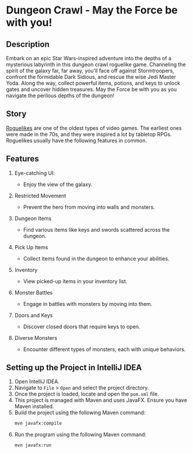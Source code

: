 # Dungeon Crawl - May the Force be with you!

## Description

Embark on an epic Star Wars-inspired adventure into the depths of a mysterious labyrinth in this dungeon crawl roguelike game. Channeling the spirit of the galaxy far, far away, you'll face off against Stormtroopers, confront the formidable Dark Sidious, and rescue the wise Jedi Master Yoda. Along the way, collect powerful items, potions, and keys to unlock gates and uncover hidden treasures. May the Force be with you as you navigate the perilous depths of the dungeon!

## Story

[Roguelikes](https://en.wikipedia.org/wiki/Roguelike) are one of the oldest
types of video games. The earliest ones were made in the 70s, and they were inspired
a lot by tabletop RPGs. Roguelikes usually have the following features in common.

## Features

1. Eye-catching UI:
   - Enjoy the view of the galaxy.

3. Restricted Movement
   - Prevent the hero from moving into walls and monsters.

4. Dungeon Items
   - Find various items like keys and swords scattered across the dungeon.

5. Pick Up Items
   - Collect items found in the dungeon to enhance your abilities.

6. Inventory
   - View picked-up items in your inventory list.

7. Monster Battles
   - Engage in battles with monsters by moving into them.

8. Doors and Keys
   - Discover closed doors that require keys to open.

9. Diverse Monsters
   - Encounter different types of monsters, each with unique behaviors.
  
## Setting up the Project in IntelliJ IDEA

1. Open IntelliJ IDEA.
2. Navigate to `File` > `Open` and select the project directory.
3. Once the project is loaded, locate and open the `pom.xml` file.
4. This project is managed with Maven and uses JavaFX. Ensure you have Maven installed.
5. Build the project using the following Maven command:
   ```bash
   mvn javafx:compile
6. Run the program using the following Maven command:
    ```bash
    mvn javafx:run
